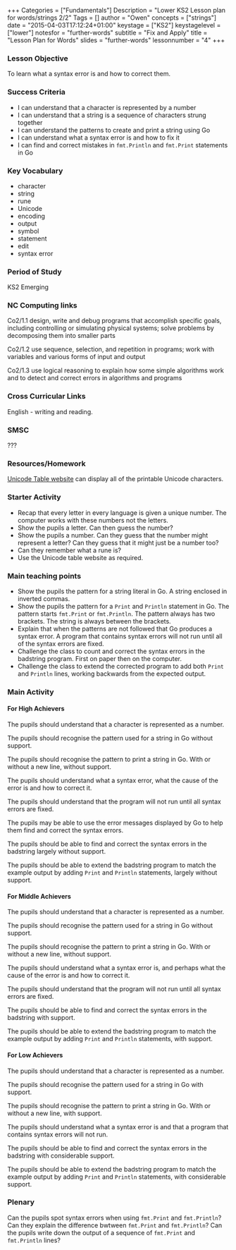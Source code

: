+++
Categories = ["Fundamentals"]
Description = "Lower KS2 Lesson plan for words/strings 2/2"
Tags = []
author = "Owen"
concepts = ["strings"]
date = "2015-04-03T17:12:24+01:00"
keystage = ["KS2"]
keystagelevel = ["lower"]
notesfor = "further-words"
subtitle = "Fix and Apply"
title = "Lesson Plan for Words"
slides = "further-words"
lessonnumber = "4"
+++
### Lesson Objective

To learn what a syntax error is and how to correct them.
<!--more-->
### Success Criteria

* I can understand that a character is represented by a number
* I can understand that a string is a sequence of characters strung together
* I can understand the patterns to create and print a string using Go
* I can understand what a syntax error is and how to fix it
* I can find and correct mistakes in `fmt.Println` and `fmt.Print` statements in
Go

### Key Vocabulary

* character
* string
* rune
* Unicode
* encoding
* output
* symbol
* statement
* edit
* syntax error

### Period of Study

KS2 Emerging

### NC Computing links

Co2/1.1    design, write and debug programs that accomplish specific goals,
including controlling or simulating physical systems; solve problems by
decomposing them into smaller parts

Co2/1.2    use sequence, selection, and repetition in programs; work with
variables and various forms of input and output

Co2/1.3    use logical reasoning to explain how some simple algorithms work and
to detect and correct errors in algorithms and programs

### Cross Curricular Links

English - writing and reading.

### SMSC

???

### Resources/Homework

[Unicode Table website](http://unicode-table.com/en/) can display
all of the printable Unicode characters.

### Starter Activity

* Recap that every letter in every language is given a unique number. The computer works with these numbers not the letters.
* Show the pupils a letter. Can then guess the number?
* Show the pupils a number. Can they guess that the number might represent a
letter? Can they guess that it might just be a number too?
* Can they remember what a rune is?
* Use the Unicode table website as required.

### Main teaching points

* Show the pupils the pattern for a string literal in Go. A string enclosed in
inverted commas.
* Show the pupils the pattern for a `Print` and `Println` statement in Go.
The pattern starts `fmt.Print` or `fmt.Println`. The pattern always has
two brackets. The string is always between the brackets.
* Explain that when the patterns are not followed that Go produces a
syntax error. A program that contains syntax errors will not run until all of
the syntax errors are fixed.
* Challenge the class to count and correct the syntax errors in the badstring
program. First on paper then on the computer.
* Challenge the class to extend the corrected program to add both `Print` and
`Println` lines, working backwards from the expected output.

### Main Activity

#### For High Achievers
The pupils should understand that a character is represented as a number.

The pupils should recognise the pattern used for a string in Go without
support.

The pupils should recognise the pattern to print a string in Go. With or
without a new line, without support.

The pupils should understand what a syntax error, what the cause of the error
is and how to correct it.

The pupils should understand that the program will not run until all syntax
errors are fixed.

The pupils may be able to use the error messages displayed by Go to help
them find and correct the syntax errors.

The pupils should be able to find and correct the syntax errors in the
badstring largely without support.

The pupils should be able to extend the badstring program to match the
example output by adding `Print` and `Println` statements, largely without
support.

#### For Middle Achievers
The pupils should understand that a character is represented as a number.

The pupils should recognise the pattern used for a string in Go without
support.

The pupils should recognise the pattern to print a string in Go. With or
without a new line, without support.

The pupils should understand what a syntax error is, and perhaps what the cause
of the error is and how to correct it.

The pupils should understand that the program will not run until all syntax
errors are fixed.


The pupils should be able to find and correct the syntax errors in the
badstring with support.

The pupils should be able to extend the badstring program to match the
example output by adding `Print` and `Println` statements, with
support.

#### For Low Achievers
The pupils should understand that a character is represented as a number.

The pupils should recognise the pattern used for a string in Go with
support.

The pupils should recognise the pattern to print a string in Go. With or
without a new line, with support.

The pupils should understand what a syntax error is and that a program
that contains syntax errors will not run.

The pupils should be able to find and correct the syntax errors in the
badstring with considerable support.

The pupils should be able to extend the badstring program to match the
example output by adding `Print` and `Println` statements, with
considerable support.

### Plenary
Can the pupils spot syntax errors when using `fmt.Print` and `fmt.Println`?
Can they explain the difference bwtween `fmt.Print` and `fmt.Println`?
Can the pupils write down the output of a sequence of `fmt.Print` and
`fmt.Println` lines?
